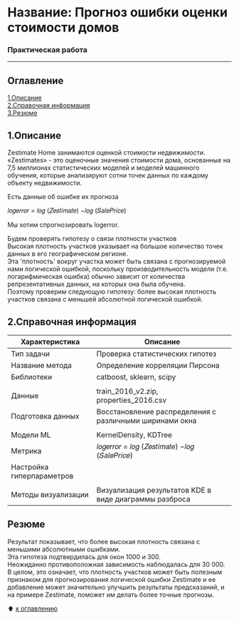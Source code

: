 # Название: Прогноз ошибки оценки стоимости домов
### Практическая работа
---------
## Оглавление
[1.Описание]()   
[2.Справочная информация]()   
[3.Резюме]()

## 1.Описание
Zestimate Home занимаются оценкой стоимости недвижимости.  
«Zestimates» - это оценочные значения стоимости дома, основанные на 7,5 миллионах статистических моделей и моделей машинного обучения, которые анализируют сотни точек данных по каждому объекту недвижимости.  

Есть данные об ошибке их прогноза  

𝑙𝑜𝑔𝑒𝑟𝑟𝑜𝑟 = 𝑙𝑜𝑔 (𝑍𝑒𝑠𝑡𝑖𝑚𝑎𝑡𝑒) −𝑙𝑜𝑔 (𝑆𝑎𝑙𝑒𝑃𝑟𝑖𝑐𝑒)  

Мы хотим спрогнозировать logerror.    

Будем проверять гипотезу о связи плотности участков  
Высокая плотность участков указывает на большое количество точек данных в его географическом регионе.  
Эта 'плотность' вокруг участка может быть связана с прогнозируемой нами логической ошибкой, поскольку производительность модели (т.е. логарифмическая ошибка) обычно зависит от количества репрезентативных данных, на которых она была обучена.  
Поэтому проверим следующую гипотезу: более высокая плотность участков связана с меньшей абсолютной логической ошибкой.   

## 2.Справочная информация
|Характеристика| Описание |
|-|-|
| Тип задачи | Проверка статистических гипотез |
| Название метода |Определение корреляции Пирсона|
| Библиотеки |сatboost, sklearn, scipy |
|<!-- -->|<!-- -->|
| Данные |train_2016_v2.zip, properties_2016.csv|
| Подготовка данных | Восстановление распределения с различными ширинами окна|
|<!-- -->|<!-- -->|
| Модели ML | KernelDensity, KDTree |
| Метрика | 𝑙𝑜𝑔𝑒𝑟𝑟𝑜𝑟 = 𝑙𝑜𝑔 (𝑍𝑒𝑠𝑡𝑖𝑚𝑎𝑡𝑒) −𝑙𝑜𝑔 (𝑆𝑎𝑙𝑒𝑃𝑟𝑖𝑐𝑒)  |
| Настройка гиперпараметров | |
|<!-- -->|<!-- -->|
| Методы визуализации | Визуализация результатов KDE в виде диаграммы разброса|

## Резюме
Результат показывает, что более высокая плотность связана с меньшими абсолютными ошибками.  
Эта гипотеза подтвердилась для окон 1000 и 300.  
Неожиданно противоположная зависимость наблюдалась для 30 000.  
В целом, это означает, что плотность участков может быть полезным признаком для прогнозирования логической ошибки Zestimate и ее добавление может значительно улучшить результаты предсказаний, и на примере Zestimate, поможет им делать более точные прогнозы.  
  
:arrow_up: [к оглавлению]()

